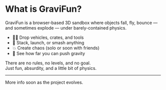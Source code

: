 # What is GraviFun?

GraviFun is a browser-based 3D sandbox where objects fall, fly, bounce — and sometimes explode — under barely-contained physics.

- 👷‍♂️ Drop vehicles, crates, and tools
- 🧲 Stack, launch, or smash anything
- 💥 Create chaos (solo or soon with friends)
- 🧪 See how far you can push gravity

There are no rules, no levels, and no goal.  
Just fun, absurdity, and a little bit of physics.

---

More info soon as the project evolves.
